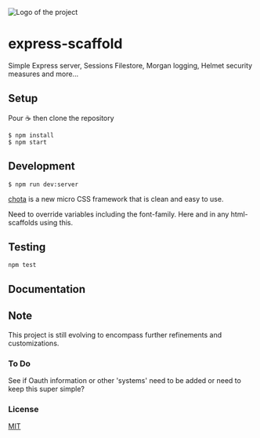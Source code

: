 ![Logo of the project](./images/logo.sample.png)

# express-scaffold

Simple Express server, Sessions Filestore, Morgan logging, Helmet security measures and more...

## Setup

Pour ☕️ then clone the repository

```
$ npm install
$ npm start
```

## Development

```
$ npm run dev:server
```

[chota](https://jenil.github.io/chota/) is a new micro CSS framework that is clean and easy to use.

Need to override variables including the font-family. Here and in any html-scaffolds using this.



## Testing

```
npm test
```

## Documentation

## Note

This project is still evolving to encompass further refinements and customizations.

### To Do

See if Oauth information or other 'systems' need to be added or need to keep this super simple?
### License

[MIT](LICENSE.md)
